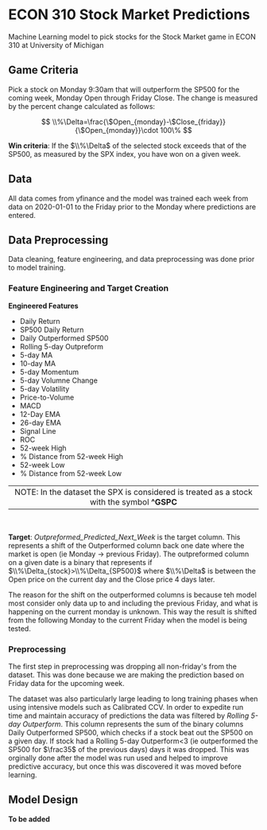 # ECON 310 Stock Market Predictions
Machine Learning model to pick stocks for the Stock Market game in ECON 310 at University of Michigan

## Game Criteria
Pick a stock on Monday 9:30am that will outperform the SP500 for the coming week, Monday Open through Friday Close. The change is measured by the percent change calculated as follows:

$$
\\%\Delta=\frac{\$Open_{monday}-\$Close_{friday}}{\$Open_{monday}}\cdot 100\%
$$

**Win criteria**: If the $\\%\Delta$ of the selected stock exceeds that of the SP500, as measured by the SPX index, you have won on a given week.

## Data
All data comes from yfinance and the model was trained each week from data on 2020-01-01 to the Friday prior to the Monday where predictions are entered.

## Data Preprocessing
Data cleaning, feature engineering, and data preprocessing was done prior to model training.

### Feature Engineering and Target Creation
**Engineered Features**
- Daily Return
- SP500 Daily Return
- Daily Outperformed SP500
- Rolling 5-day Outpreform
- 5-day MA
- 10-day MA
- 5-day Momentum
- 5-day Volumne Change
- 5-day Volatility
- Price-to-Volume
- MACD
- 12-Day EMA
- 26-day EMA
- Signal Line
- ROC
- 52-week High
- % Distance from 52-week High
- 52-week Low
- % Distance from 52-week Low

<table width="100%">
  <tr>
    <td align="center">
      NOTE: In the dataset the SPX is considered is treated as a stock with the symbol <b>^GSPC</b>
    </td>
  </tr>
</table>
<br>

**Target**: *Outpreformed_Predicted_Next_Week* is the target column. This represents a shift of the Outperformed column back one date where the market is open (ie Monday $\rightarrow$ previous Friday). The outpreformed column on a given date is a binary that represents if $\\%\Delta_{stock}>\\%\Delta_{SP500}$ where $\\%\Delta$ is between the Open price on the current day and the Close price 4 days later. 

The reason for the shift on the outperformed columns is because teh model most consider only data up to and including the previous Friday, and what is happening on the current monday is unknown. This way the result is shifted from the following Monday to the current Friday when the model is being tested. 

### Preprocessing
The first step in preprocessing was dropping all non-friday's from the dataset. This was done because we are making the prediction based on Friday data for the upcoming week.

The dataset was also particularly large leading to long training phases when using intensive models such as Calibrated CCV. In order to expedite run time and maintain accuracy of predictions the data was filtered by *Rolling 5-day Outperform*. This column represents the sum of the binary columns Daily Outperformed SP500, which checks if a stock beat out the SP500 on a given day. If stock had a Rolling 5-day Outperform<3 (ie outperformed the SP500 for $\frac35$ of the previous days) days it was dropped. This was orginally done after the model was run used and helped to improve predictive accuracy, but once this was discovered it was moved before learning. 

## Model Design
**To be added**